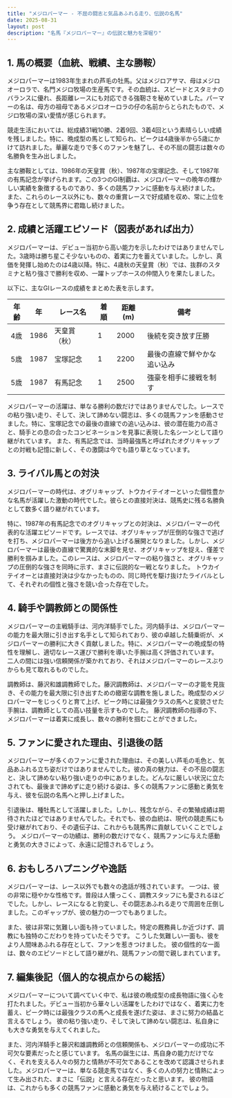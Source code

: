```yaml
---
title: "メジロパーマー - 不屈の闘志と気品あふれる走り、伝説の名馬"
date: 2025-08-31
layout: post
description: "名馬『メジロパーマー』の伝説と魅力を深堀り"
---
```


## 1. 馬の概要（血統、戦績、主な勝鞍）

メジロパーマーは1983年生まれの芦毛の牡馬。父はメジロアサマ、母はメジロオーロラで、名門メジロ牧場の生産馬です。その血統は、スピードとスタミナのバランスに優れ、長距離レースにも対応できる強靭さを秘めていました。パーマーの名は、母方の祖母であるメジロオーロラの仔の名前からとられたもので、メジロ牧場の深い愛情が感じられます。

競走生活においては、総成績31戦10勝、2着9回、3着4回という素晴らしい成績を残しました。特に、晩成型の馬として知られ、ピークは4歳後半から5歳にかけて訪れました。華麗な走りで多くのファンを魅了し、その不屈の闘志は数々の名勝負を生み出しました。

主な勝鞍としては、1986年の天皇賞（秋）、1987年の宝塚記念、そして1987年の有馬記念が挙げられます。この3つのGI制覇は、メジロパーマーの晩年の輝かしい実績を象徴するものであり、多くの競馬ファンに感動を与え続けました。  また、これらのレース以外にも、数々の重賞レースで好成績を収め、常に上位を争う存在として競馬界に君臨し続けました。


## 2. 成績と活躍エピソード（図表があれば出力）

メジロパーマーは、デビュー当初から高い能力を示したわけではありませんでした。3歳時は勝ち星こそ少ないものの、着実に力を蓄えていました。しかし、真価を発揮し始めたのは4歳以降。特に、4歳秋の天皇賞（秋）では、抜群のスタミナと粘り強さで勝利を収め、一躍トップホースの仲間入りを果たしました。

以下に、主なGIレースの成績をまとめた表を示します。

| 年齢 | 年 | レース名      | 着順 | 距離(m) | 備考                                      |
|-----|----|---------------|------|---------|-------------------------------------------|
| 4歳 | 1986 | 天皇賞（秋）  | 1    | 2000    | 後続を突き放す圧勝                         |
| 5歳 | 1987 | 宝塚記念      | 1    | 2200    | 最後の直線で鮮やかな追い込み               |
| 5歳 | 1987 | 有馬記念      | 1    | 2500    | 強豪を相手に接戦を制す                     |


メジロパーマーの活躍は、単なる勝利の数だけではありませんでした。レースでの粘り強い走り、そして、決して諦めない闘志は、多くの競馬ファンを感動させました。特に、宝塚記念での最後の直線での追い込みは、彼の潜在能力の高さと、騎手との息の合ったコンビネーションを見事に表現した名シーンとして語り継がれています。  また、有馬記念では、当時最強馬と呼ばれたオグリキャップとの対戦も記憶に新しく、その激闘は今でも語り草となっています。


## 3. ライバル馬との対決

メジロパーマーの時代は、オグリキャップ、トウカイテイオーといった個性豊かな名馬が活躍した激動の時代でした。彼らとの直接対決は、競馬史に残る名勝負として数多く語り継がれています。

特に、1987年の有馬記念でのオグリキャップとの対決は、メジロパーマーの代表的な活躍エピソードです。レースでは、オグリキャップが圧倒的な強さで逃げを打ち、メジロパーマーは後方から追い上げる展開となりました。しかし、メジロパーマーは最後の直線で驚異的な末脚を見せ、オグリキャップを捉え、僅差で勝利を掴みました。このレースは、メジロパーマーの粘り強さと、オグリキャップの圧倒的な強さを同時に示す、まさに伝説的な一戦となりました。  トウカイテイオーとは直接対決は少なかったものの、同じ時代を駆け抜けたライバルとして、それぞれの個性と強さを競い合った存在でした。


## 4. 騎手や調教師との関係性

メジロパーマーの主戦騎手は、河内洋騎手でした。河内騎手は、メジロパーマーの能力を最大限に引き出す名手として知られており、彼の卓越した騎乗術が、メジロパーマーの勝利に大きく貢献しました。特に、メジロパーマーの晩成型の特性を理解し、適切なレース運びで勝利を導いた手腕は高く評価されています。  二人の間には強い信頼関係が築かれており、それはメジロパーマーのレースぶりからも見て取れるものでした。

調教師は、藤沢和雄調教師でした。藤沢調教師は、メジロパーマーの才能を見抜き、その能力を最大限に引き出すための緻密な調教を施しました。晩成型のメジロパーマーをじっくりと育て上げ、ピーク時には最強クラスの馬へと変貌させた手腕は、調教師としての高い技量を示すものでした。  藤沢調教師の指導の下、メジロパーマーは着実に成長し、数々の勝利を掴むことができました。


## 5. ファンに愛された理由、引退後の話

メジロパーマーが多くのファンに愛された理由は、その美しい芦毛の毛色と、気品あふれる立ち姿だけではありませんでした。彼の真の魅力は、その不屈の闘志と、決して諦めない粘り強い走りの中にありました。どんなに厳しい状況に立たされても、最後まで諦めずに走り続ける姿は、多くの競馬ファンに感動と勇気を与え、彼を伝説の名馬へと押し上げました。

引退後は、種牡馬として活躍しました。しかし、残念ながら、その繁殖成績は期待されたほどではありませんでした。それでも、彼の血統は、現代の競走馬にも受け継がれており、その遺伝子は、これからも競馬界に貢献していくことでしょう。  メジロパーマーの功績は、勝利の数だけでなく、競馬ファンに与えた感動と勇気の大きさによって、永遠に記憶されるでしょう。


## 6. おもしろハプニングや逸話

メジロパーマーは、レース以外でも数々の逸話が残されています。  一つは、彼の非常に穏やかな性格です。普段は人懐っこく、調教スタッフにも愛されるほどでした。しかし、レースになると豹変し、その闘志あふれる走りで周囲を圧倒しました。このギャップが、彼の魅力の一つでもありました。

また、彼は非常に気難しい面も持っていました。特定の厩務員しか近づけず、調教にも独特のこだわりを持っていたそうです。  こうした気難しい一面も、彼をより人間味あふれる存在として、ファンを惹きつけました。 彼の個性的な一面は、数々のエピソードとして語り継がれ、競馬ファンの間で親しまれています。


## 7. 編集後記（個人的な視点からの総括）

メジロパーマーについて調べていく中で、私は彼の晩成型の成長物語に強く心を打たれました。デビュー当初から華々しい活躍をしたわけではなく、着実に力を蓄え、ピーク時には最強クラスの馬へと成長を遂げた姿は、まさに努力の結晶と言えるでしょう。  彼の粘り強い走り、そして決して諦めない闘志は、私自身にも大きな勇気を与えてくれました。

また、河内洋騎手と藤沢和雄調教師との信頼関係も、メジロパーマーの成功に不可欠な要素だったと感じています。  名馬の誕生には、馬自身の能力だけでなく、それを支える人々の努力と情熱が不可欠であることを改めて認識させられました。メジロパーマーは、単なる競走馬ではなく、多くの人の努力と情熱によって生み出された、まさに「伝説」と言える存在だったと思います。  彼の物語は、これからも多くの競馬ファンに感動と勇気を与え続けることでしょう。
